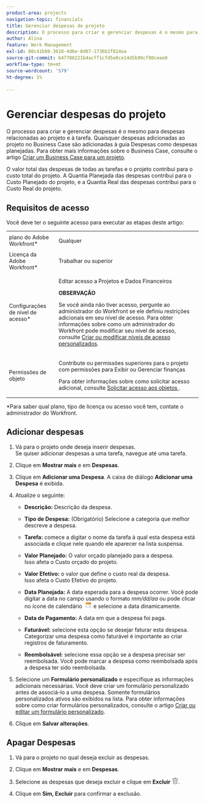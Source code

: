 ```yaml
---
product-area: projects
navigation-topic: financials
title: Gerenciar despesas do projeto
description: O processo para criar e gerenciar despesas é o mesmo para despesas relacionadas ao projeto e à tarefa. Quaisquer despesas adicionadas ao projeto no Business Case são adicionadas à guia Despesas como despesas planejadas. Para obter mais informações sobre o Business Case, consulte o artigo Criar um Business Case para um projeto .
author: Alina
feature: Work Management
exl-id: 80c41b08-3618-4d6e-8d07-1736b2f824ea
source-git-commit: 647788221b4acff1cfd5e0ce14d5b99cf90ceee0
workflow-type: tm+mt
source-wordcount: '579'
ht-degree: 1%

---
```


# Gerenciar despesas do projeto

O processo para criar e gerenciar despesas é o mesmo para despesas relacionadas ao projeto e à tarefa. Quaisquer despesas adicionadas ao projeto no Business Case são adicionadas à guia Despesas como despesas planejadas. Para obter mais informações sobre o Business Case, consulte o artigo [Criar um Business Case para um projeto](../../../manage-work/projects/define-a-business-case/create-business-case.md).

O valor total das despesas de todas as tarefas e o projeto contribui para o custo total do projeto. A Quantia Planejada das despesas contribui para o Custo Planejado do projeto, e a Quantia Real das despesas contribui para o Custo Real do projeto.

## Requisitos de acesso

Você deve ter o seguinte acesso para executar as etapas deste artigo:

<table style="table-layout:auto"> 
 <col> 
 <col> 
 <tbody> 
  <tr> 
   <td role="rowheader">plano do Adobe Workfront*</td> 
   <td> <p>Qualquer</p> </td> 
  </tr> 
  <tr> 
   <td role="rowheader">Licença da Adobe Workfront*</td> 
   <td> <p>Trabalhar ou superior </p> </td> 
  </tr> 
  <tr> 
   <td role="rowheader">Configurações de nível de acesso*</td> 
   <td> <p>Editar acesso a Projetos e Dados Financeiros</p> <p><b>OBSERVAÇÃO</b> </p>
   <p> Se você ainda não tiver acesso, pergunte ao administrador do Workfront se ele definiu restrições adicionais em seu nível de acesso. Para obter informações sobre como um administrador do Workfront pode modificar seu nível de acesso, consulte <a href="../../../administration-and-setup/add-users/configure-and-grant-access/create-modify-access-levels.md" class="MCXref xref">Criar ou modificar níveis de acesso personalizados</a>.</p> </td> 
  </tr> 
  <tr> 
   <td role="rowheader">Permissões de objeto</td> 
   <td> <p>Contribute ou permissões superiores para o projeto com permissões para Exibir ou Gerenciar finanças</p> <p>Para obter informações sobre como solicitar acesso adicional, consulte <a href="../../../workfront-basics/grant-and-request-access-to-objects/request-access.md" class="MCXref xref">Solicitar acesso aos objetos </a>.</p> </td> 
  </tr> 
 </tbody> 
</table>

&#42;Para saber qual plano, tipo de licença ou acesso você tem, contate o administrador do Workfront.

## Adicionar despesas

1. Vá para o projeto onde deseja inserir despesas.\
   Se quiser adicionar despesas a uma tarefa, navegue até uma tarefa. 
1. Clique em **Mostrar mais** e em **Despesas**.
1. Clique em **Adicionar uma Despesa**.
A caixa de diálogo **Adicionar uma Despesa** é exibida.
1. Atualize o seguinte:

   * **Descrição:** Descrição da despesa.

   * **Tipo de Despesa:** (Obrigatório) Selecione a categoria que melhor descreve a despesa.
   * **Tarefa:** comece a digitar o nome da tarefa à qual esta despesa está associada e clique nele quando ele aparecer na lista suspensa.
   * **Valor Planejado:** O valor orçado planejado para a despesa.\
     Isso afeta o Custo orçado do projeto.

   * **Valor Efetivo:** o valor que define o custo real da despesa.\
     Isso afeta o Custo Efetivo do projeto.

   * **Data Planejada:** A data esperada para a despesa ocorrer. Você pode digitar a data no campo usando o formato *mm/dd/aa* ou pode clicar no ícone de calendário  ![](assets/calendar-icon.png) e selecione a data dinamicamente.

   * **Data de Pagamento:** A data em que a despesa foi paga.
   * **Faturável:** selecione esta opção se desejar faturar esta despesa. Categorizar uma despesa como faturável é importante ao criar registros de faturamento.
   * **Reembolsável:** selecione essa opção se a despesa precisar ser reembolsada. Você pode marcar a despesa como reembolsada após a despesa ter sido reembolsada.

1. Selecione um **Formulário personalizado** e especifique as informações adicionais necessárias. Você deve criar um formulário personalizado antes de associá-lo a uma despesa. Somente formulários personalizados ativos são exibidos na lista. Para obter informações sobre como criar formulários personalizados, consulte o artigo [Criar ou editar um formulário personalizado](../../../administration-and-setup/customize-workfront/create-manage-custom-forms/create-or-edit-a-custom-form.md).

1. Clique em **Salvar alterações**.

## Apagar Despesas

1. Vá para o projeto no qual deseja excluir as despesas.
1. Clique em **Mostrar mais** e em **Despesas**.
1. Selecione as despesas que deseja excluir e clique em **Excluir** ![Excluir](assets/delete.png).

1. Clique em **Sim, Excluir** para confirmar a exclusão.
